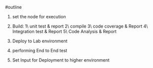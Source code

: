 #outline

1. set the node for execution
2. Build: 
      1\ unit test & report
      2\ compile
      3\ code coverage & Report
      4\ Integration test & Report
      5\ Code Analysis & Report

3. Deploy to Lab environment
4. performing End to End test
5. Set Input for Deployment to higher environment
